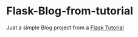 # Flask-Blog-from-tutorial
Just a simple Blog project from a [Flask Tutorial](https://flask.palletsprojects.com/en/2.3.x/tutorial/)
